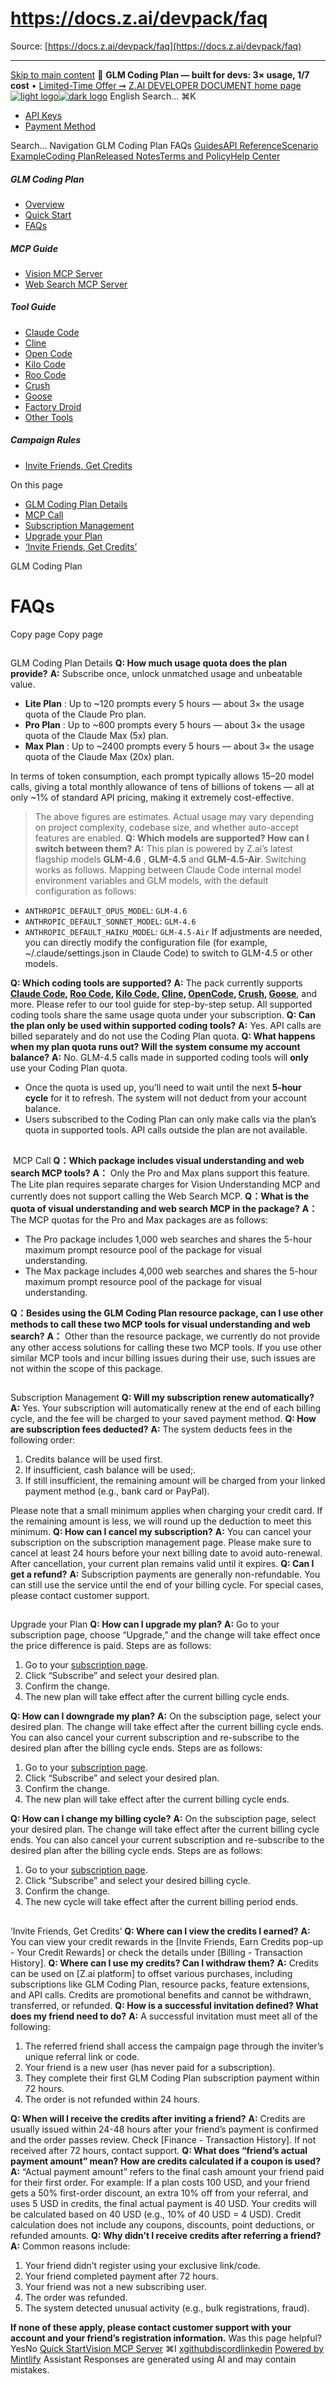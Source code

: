 # https://docs.z.ai/devpack/faq

Source: [https://docs.z.ai/devpack/faq](https://docs.z.ai/devpack/faq)

---

[Skip to main content](https://docs.z.ai/devpack/faq#content-area)
🚀 **GLM Coding Plan — built for devs: 3× usage, 1/7 cost** • [Limited-Time Offer ➞](https://z.ai/subscribe?utm_campaign=Platform_Ops&_channel_track_key=DaprgHIc)
[Z.AI DEVELOPER DOCUMENT home page![light logo](https://mintcdn.com/zhipu-32152247/B_E8wI-eiNa1QlPV/logo/dark.svg?fit=max&auto=format&n=B_E8wI-eiNa1QlPV&q=85&s=75deefa9dea5bdbc84d4da68885c267f)![dark logo](https://mintcdn.com/zhipu-32152247/B_E8wI-eiNa1QlPV/logo/light.svg?fit=max&auto=format&n=B_E8wI-eiNa1QlPV&q=85&s=c1ecf1af358fa8eeab8c06052337f8f6)](https://z.ai/model-api)
English
Search...
⌘K
  * [API Keys](https://z.ai/manage-apikey/apikey-list)
  * [Payment Method](https://z.ai/manage-apikey/billing)


Search...
Navigation
GLM Coding Plan
FAQs
[Guides](https://docs.z.ai/guides/overview/quick-start)[API Reference](https://docs.z.ai/api-reference/introduction)[Scenario Example](https://docs.z.ai/scenario-example/develop-tools/claude)[Coding Plan](https://docs.z.ai/devpack/overview)[Released Notes](https://docs.z.ai/release-notes/new-released)[Terms and Policy](https://docs.z.ai/legal-agreement/privacy-policy)[Help Center](https://docs.z.ai/help/faq)
##### GLM Coding Plan
  * [Overview](https://docs.z.ai/devpack/overview)
  * [Quick Start](https://docs.z.ai/devpack/quick-start)
  * [FAQs](https://docs.z.ai/devpack/faq)


##### MCP Guide
  * [Vision MCP Server](https://docs.z.ai/devpack/mcp/vision-mcp-server)
  * [Web Search MCP Server](https://docs.z.ai/devpack/mcp/search-mcp-server)


##### Tool Guide
  * [Claude Code](https://docs.z.ai/devpack/tool/claude)
  * [Cline](https://docs.z.ai/devpack/tool/cline)
  * [Open Code](https://docs.z.ai/devpack/tool/opencode)
  * [Kilo Code](https://docs.z.ai/devpack/tool/kilo)
  * [Roo Code](https://docs.z.ai/devpack/tool/roo)
  * [Crush](https://docs.z.ai/devpack/tool/crush)
  * [Goose](https://docs.z.ai/devpack/tool/goose)
  * [Factory Droid](https://docs.z.ai/devpack/tool/droid)
  * [Other Tools](https://docs.z.ai/devpack/tool/others)


##### Campaign Rules
  * [Invite Friends, Get Credits](https://docs.z.ai/devpack/credit-campaign-rules)


On this page
  * [GLM Coding Plan Details](https://docs.z.ai/devpack/faq#glm-coding-plan-details)
  * [MCP Call](https://docs.z.ai/devpack/faq#mcp-call)
  * [Subscription Management](https://docs.z.ai/devpack/faq#subscription-management)
  * [Upgrade your Plan](https://docs.z.ai/devpack/faq#upgrade-your-plan)
  * [‘Invite Friends, Get Credits’](https://docs.z.ai/devpack/faq#%E2%80%98invite-friends%2C-get-credits%E2%80%99)


GLM Coding Plan
# FAQs
Copy page
Copy page
## 
[​](https://docs.z.ai/devpack/faq#glm-coding-plan-details)
GLM Coding Plan Details
**Q: How much usage quota does the plan provide?** **A:** Subscribe once, unlock unmatched usage and unbeatable value.
  * **Lite Plan** : Up to ~120 prompts every 5 hours — about 3× the usage quota of the Claude Pro plan.
  * **Pro Plan** : Up to ~600 prompts every 5 hours — about 3× the usage quota of the Claude Max (5x) plan.
  * **Max Plan** : Up to ~2400 prompts every 5 hours — about 3× the usage quota of the Claude Max (20x) plan.

In terms of token consumption, each prompt typically allows 15–20 model calls, giving a total monthly allowance of tens of billions of tokens — all at only ~1% of standard API pricing, making it extremely cost-effective.
> The above figures are estimates. Actual usage may vary depending on project complexity, codebase size, and whether auto-accept features are enabled.
**Q: Which models are supported? How can I switch between them?** **A:** This plan is powered by Z.ai’s latest flagship models **GLM-4.6** , **GLM-4.5** and **GLM-4.5-Air**. Switching works as follows.
Mapping between Claude Code internal model environment variables and GLM models, with the default configuration as follows:
  * `ANTHROPIC_DEFAULT_OPUS_MODEL`: `GLM-4.6`
  * `ANTHROPIC_DEFAULT_SONNET_MODEL`: `GLM-4.6`
  * `ANTHROPIC_DEFAULT_HAIKU_MODEL`: `GLM-4.5-Air` If adjustments are needed, you can directly modify the configuration file (for example, ~/.claude/settings.json in Claude Code) to switch to GLM-4.5 or other models.


**Q: Which coding tools are supported?** **A:** The pack currently supports **[Claude Code](https://docs.z.ai/devpack/tool/claude), [Roo Code](https://docs.z.ai/devpack/tool/roo), [Kilo Code](https://docs.z.ai/devpack/tool/kilo), [Cline](https://docs.z.ai/devpack/tool/cline), [OpenCode](https://docs.z.ai/devpack/tool/opencode), [Crush](https://docs.z.ai/devpack/tool/crush), [Goose](https://docs.z.ai/devpack/tool/goose)**, and more. Please refer to our tool guide for step-by-step setup. All supported coding tools share the same usage quota under your subscription. **Q: Can the plan only be used within supported coding tools?** **A:** Yes. API calls are billed separately and do not use the Coding Plan quota. **Q: What happens when my plan quota runs out? Will the system consume my account balance?** **A:** No. GLM-4.5 calls made in supported coding tools will **only** use your Coding Plan quota.
  * Once the quota is used up, you’ll need to wait until the next **5-hour cycle** for it to refresh. The system will not deduct from your account balance.
  * Users subscribed to the Coding Plan can only make calls via the plan’s quota in supported tools. API calls outside the plan are not available.


## 
[​](https://docs.z.ai/devpack/faq#mcp-call)
MCP Call
**Q：Which package includes visual understanding and web search MCP tools?** **A：** Only the Pro and Max plans support this feature. The Lite plan requires separate charges for Vision Understanding MCP and currently does not support calling the Web Search MCP. **Q：What is the quota of visual understanding and web search MCP in the package?** **A：** The MCP quotas for the Pro and Max packages are as follows:
  * The Pro package includes 1,000 web searches and shares the 5-hour maximum prompt resource pool of the package for visual understanding.
  * The Max package includes 4,000 web searches and shares the 5-hour maximum prompt resource pool of the package for visual understanding.

**Q：Besides using the GLM Coding Plan resource package, can I use other methods to call these two MCP tools for visual understanding and web search?** **A：** Other than the resource package, we currently do not provide any other access solutions for calling these two MCP tools. If you use other similar MCP tools and incur billing issues during their use, such issues are not within the scope of this package.
## 
[​](https://docs.z.ai/devpack/faq#subscription-management)
Subscription Management
**Q: Will my subscription renew automatically?** **A:** Yes. Your subscription will automatically renew at the end of each billing cycle, and the fee will be charged to your saved payment method. **Q: How are subscription fees deducted?** **A:** The system deducts fees in the following order:
  1. Credits balance will be used first.
  2. If insufficient, cash balance will be used;.
  3. If still insufficient, the remaining amount will be charged from your linked payment method (e.g., bank card or PayPal).


Please note that a small minimum applies when charging your credit card. If the remaining amount is less, we will round up the deduction to meet this minimum.
**Q: How can I cancel my subscription?** **A:** You can cancel your subscription on the subscription management page. Please make sure to cancel at least 24 hours before your next billing date to avoid auto-renewal. After cancellation, your current plan remains valid until it expires. **Q: Can I get a refund?** **A:** Subscription payments are generally non-refundable. You can still use the service until the end of your billing cycle. For special cases, please contact customer support.
## 
[​](https://docs.z.ai/devpack/faq#upgrade-your-plan)
Upgrade your Plan
**Q: How can I upgrade my plan?** **A:** Go to your subscription page, choose “Upgrade,” and the change will take effect once the price difference is paid. Steps are as follows:
  1. Go to your [subscription page](https://z.ai/subscribe?utm_source=zai&utm_medium=index&utm_term=glm-coding-plan&utm_campaign=Platform_Ops&_channel_track_key=6lShUDnv).
  2. Click “Subscribe” and select your desired plan.
  3. Confirm the change.
  4. The new plan will take effect after the current billing cycle ends.

**Q: How can I downgrade my plan?** **A:** On the subsciption page, select your desired plan. The change will take effect after the current billing cycle ends. You can also cancel your current subscription and re-subscribe to the desired plan after the billing cycle ends. Steps are as follows:
  1. Go to your [subscription page](https://z.ai/subscribe?utm_source=zai&utm_medium=index&utm_term=glm-coding-plan&utm_campaign=Platform_Ops&_channel_track_key=6lShUDnv).
  2. Click “Subscribe” and select your desired plan.
  3. Confirm the change.
  4. The new plan will take effect after the current billing cycle ends.

**Q: How can I change my billing cycle?** **A:** On the subsciption page, select your desired plan. The change will take effect after the current billing cycle ends. You can also cancel your current subscription and re-subscribe to the desired plan after the billing cycle ends. Steps are as follows:
  1. Go to your [subscription page](https://z.ai/subscribe?utm_source=zai&utm_medium=index&utm_term=glm-coding-plan&utm_campaign=Platform_Ops&_channel_track_key=6lShUDnv).
  2. Click “Subscribe” and select your desired billing cycle.
  3. Confirm the change.
  4. The new cycle will take effect after the current billing period ends.


## 
[​](https://docs.z.ai/devpack/faq#%E2%80%98invite-friends%2C-get-credits%E2%80%99)
‘Invite Friends, Get Credits’
**Q: Where can I view the credits I earned?** **A:** You can view your credit rewards in the [Invite Friends, Earn Credits pop-up - Your Credit Rewards] or check the details under [Billing - Transaction History]. **Q: Where can I use my credits? Can I withdraw them?** **A:** Credits can be used on [Z.ai platform] to offset various purchases, including subscriptions like GLM Coding Plan, resource packs, feature extensions, and API calls.
Credits are promotional benefits and cannot be withdrawn, transferred, or refunded.
**Q: How is a successful invitation defined? What does my friend need to do?** **A:** A successful invitation must meet all of the following:
  1. The referred friend shall access the campaign page through the inviter’s unique referral link or code.
  2. Your friend is a new user (has never paid for a subscription).
  3. They complete their first GLM Coding Plan subscription payment within 72 hours.
  4. The order is not refunded within 24 hours.

**Q: When will I receive the credits after inviting a friend?** **A:** Credits are usually issued within 24-48 hours after your friend’s payment is confirmed and the order passes review. Check [Finance - Transaction History]. If not received after 72 hours, contact support. **Q: What does “friend’s actual payment amount” mean? How are credits calculated if a coupon is used?** **A:** “Actual payment amount” refers to the final cash amount your friend paid for their first order. For example: If a plan costs 100 USD, and your friend gets a 50% first-order discount, an extra 10% off from your referral, and uses 5 USD in credits, the final actual payment is 40 USD. Your credits will be calculated based on 40 USD (e.g., 10% of 40 USD = 4 USD). Credit calculation does not include any coupons, discounts, point deductions, or refunded amounts. **Q: Why didn’t I receive credits after referring a friend?** **A:** Common reasons include:
  1. Your friend didn’t register using your exclusive link/code.
  2. Your friend completed payment after 72 hours.
  3. Your friend was not a new subscribing user.
  4. The order was refunded.
  5. The system detected unusual activity (e.g., bulk registrations, fraud).

**If none of these apply, please contact customer support with your account and your friend’s registration information.**
Was this page helpful?
YesNo
[Quick Start](https://docs.z.ai/devpack/quick-start)[Vision MCP Server](https://docs.z.ai/devpack/mcp/vision-mcp-server)
⌘I
[x](https://x.com/Zai_org)[github](https://github.com/zai-org)[discord](https://discord.gg/QR7SARHRxK)[linkedin](https://www.linkedin.com/company/zdotai/)
[Powered by Mintlify](https://mintlify.com?utm_campaign=poweredBy&utm_medium=referral&utm_source=zhipu-32152247)
Assistant
Responses are generated using AI and may contain mistakes.

